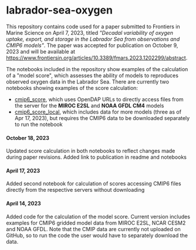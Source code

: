 # labrador-sea-oxygen

This repository contains code used for a paper submitted to Frontiers in Marine Science on April 7, 2023, titled *"Decadal variability of oxygen uptake, export, and storage in the Labrador Sea from observations and CMIP6 models"*. The paper was accepted for publication on October 9, 2023 and will be available at https://www.frontiersin.org/articles/10.3389/fmars.2023.1202299/abstract.

The notebooks included in the repository show examples of the calculation of a "model score", which assesses the ability of models to reproduces observed oxygen data in the Labrador Sea. There are currently two notebooks showing examples of the score calculation:
* [cmip6_score](./cmip6_score.ipynb), which uses OpenDAP URLs to directly access files from the server for the **MIROC E2SL** and **NOAA GFDL CM4** models
* [cmip6_score_local](./cmip6_score.ipynb), which includes data for more models \(three as of Apr 17, 2023\), but requires the CMIP6 data to be downloaded separately to run the notebook

#### October 18, 2023
Updated score calculation in both notebooks to reflect changes made during paper revisions. Added link to publication in readme and notebooks 

#### April 17, 2023
Added second notebook for calculation of scores accessing CMIP6 files directly from the respective servers without downloading

#### April 14, 2023
Added code for the calculation of the model score. Current version includes examples for CMIP6 gridded model data from MIROC E2SL, NCAR CESM2 and NOAA GFDL. Note that the CMIP data are currently not uploaded on GitHub, so to run the code the user would have to separately download the data.
